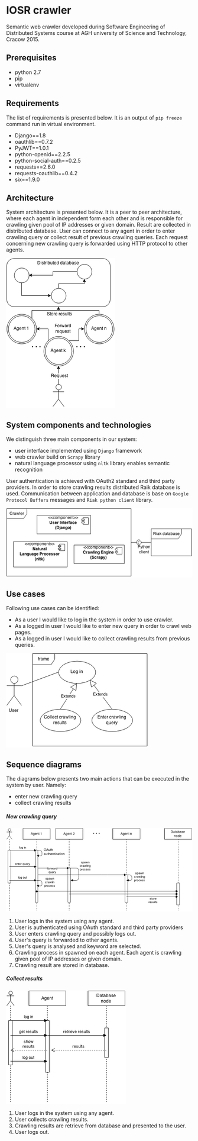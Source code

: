 IOSR crawler
============

Semantic web crawler developed during Software Engineering of Distributed Systems course at AGH university of Science 
and Technology, Cracow 2015.

Prerequisites
-------------

* python 2.7
* pip
* virtualenv 

Requirements
------------

The list of requirements is presented below. It is an output of `pip freeze`
command run in virtual environment.

* Django==1.8
* oauthlib==0.7.2
* PyJWT==1.0.1
* python-openid==2.2.5
* python-social-auth==0.2.5
* requests==2.6.0
* requests-oauthlib==0.4.2
* six==1.9.0

Architecture
------------

System architecture is presented below. It is a peer to peer architecture, where
each agent in independent form each other and is responsible for crawling given
pool of IP addresses or given domain. Result are collected in distributed
database. User can connect to any agent in order to enter crawling query or
collect result of previous crawling queries. Each request concerning new
crawling query is forwarded using HTTP protocol to other agents.

![System architecture](misc/images/architecture.png "System architecture.")

System components and technologies
----------------------------------

We distinguish three main components in our system:

* user interface implemented using `Django` framework
* web crawler build on `Scrapy` library
* natural language processor using `nltk` library enables semantic recognition

User authentication is achieved with OAuth2 standard and third party providers.
In order to store crawling results distributed Raik database is used.
Communication between application and database is base on `Google Protocol Buffers`
messages and `Riak python client` library.

![System components](misc/images/components.png "System components.")

Use cases
---------

Following use cases can be identified:

* As a user I would like to log in the system in order to use crawler.
* As a logged in user I would like to enter new query in order to crawl web pages.
* As a logged in user I would like to collect crawling results from previous queries.

![Use cases](misc/images/useCases.png "Use cases.")

Sequence diagrams
-----------------

The diagrams below presents two main actions that can be executed in the system
by user. Namely:

* enter new crawling query
* collect crawling results

##### New crawling query #####

![New crawling query](misc/images/enterQuery.png "New crawling query.")

1. User logs in the system using any agent.
2. User is authenticated using OAuth standard and third party providers
3. User enters crawling query and possibly logs out.
4. User's query is forwarded to other agents.
5. User's query is analysed and keyword are selected.
6. Crawling process in spawned on each agent. Each agent is crawling given pool
of IP addresses or given domain.
7. Crawling result are stored in database.

##### Collect results #####

![Collect results](misc/images/collectResults.png "Collect results.")

1. User logs in the system using any agent.
2. User collects crawling results.
3. Crawling results are retrieve from database and presented to the user.
4. User logs out.